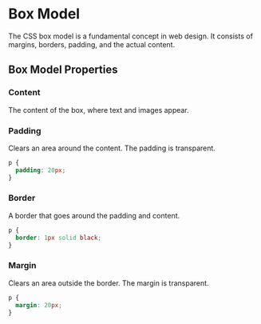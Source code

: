 # Box Model

The CSS box model is a fundamental concept in web design. It consists of margins, borders, padding, and the actual content.

## Box Model Properties

### Content

The content of the box, where text and images appear.

### Padding

Clears an area around the content. The padding is transparent.

```css
p {
  padding: 20px;
}
```

### Border

A border that goes around the padding and content.

```css
p {
  border: 1px solid black;
}
```

### Margin

Clears an area outside the border. The margin is transparent.

```css
p {
  margin: 20px;
}
```


